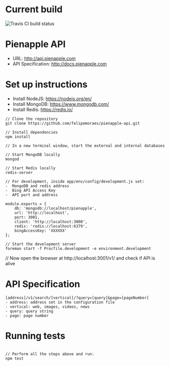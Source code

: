 # Current build

![Travis CI build status]()

# Pienapple API

- URL: http://api.pienapple.com
- API Specification: http://docs.pienapple.com

# Set up instructions

- Install NodeJS: https://nodejs.org/en/
- Install MongoDB: https://www.mongodb.com/
- Install Redis: https://redis.io/

```
// Clone the repository
git clone https://github.com/felipemoraes/pienapple-api.git

// Install dependencies
npm install

// In a new terminal window, start the external and internal databases

// Start MongoDB locally
mongod

// Start Redis locally
redis-server

// For development, inside app/env/config/development.js set:
-  MongoDB and redis address
-  Bing API Access Key
-  API port and address

module.exports = {
    db: 'mongodb://localhost/pienapple',
    url: 'http://localhost',
    port: 3001,
    client: 'http://localhost:3000',
    redis: 'redis://localhost:6379',
    bingAccessKey: 'XXXXXX'
};

// Start the development server
foreman start -f Procfile.development -e environment.development
```

// Now open the browser at http://localhost:3001/v1/ and check if API is alive

# API Specification 
```
[address]/v1/search/[vertical]/?query=[query]&page=[pageNumber]
- address: address set in the configuration file
- vertical: web, images, videos, news
- query: query string
- page: page number
```

# Running tests
```

// Perform all the steps above and run:
npm test

```
